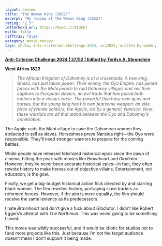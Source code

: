 ```yaml
---
layout: review
title: "The Woman King (2022)"
excerpt: "My review of The Woman King (2022)"
rating: "2.5"
letterboxd_url: https://boxd.it/8IQyb7
mst3k: false
rifftrax: false
category: movie-review
tags: [hulu, anti-criterion-challenge-2024, acc2024, written-by-women, directed-by-women, edited-by-women]
---
```


<b><a href="https://boxd.it/qBmUY/detail" target="_blank" rel="noopener">Anti-Criterion Challenge 2024 | 37/52 | Edited by Terilyn A. Shropshire</a></b>

<b>West Africa 1823</b>

<blockquote><i>The African Kingdom of Dahomey is at a crossroads. A new king, Ghezo, has just taken power. Their enemy, the Oyo Empire, has joined forces with the Mahi people to raid Dahomey villages and sell their captives to European slavers, an evil trade that has pulled both nations into a vicious circle. The powerful Oyo have new guns and horses, but the young king has his own fearsome weapon: an elite force of female soldiers, the Agojie, led by a general, Nanisca. Now, these warriors are all that stand between the Oyo and Dahomey’s annihilation.</i></blockquote>

The Agojie raids the Mahi village to save the Dahomean women they abducted to sell as slaves. Horseshoes prove Nansica right—the Oyo were responsible. They’ll need stronger warriors to prepare for the coming battles.

White people have released fetishized historical epics since the dawn of cinema, hitting the peak with movies like <i>Braveheart</i> and <i>Gladiator</i>. However, they’ve never been accurate historical epics—in fact, they often rewrite history to make heroes out of objective villains. Entertainment, not education, is the goal.

Finally, we get a big-budget historical action flick directed by and starring black women. The film rewrites history, portraying slave traders as reformed heroes. However, if the aim is mere equality, the film should receive the same leniency as its predecessors.

I hate <i>Braveheart</i> and don’t give a fuck about <i>Gladiator</i>. I didn’t like Robert Eggers’s attempt with <i>The Northman</i>. This was never going to be something I loved.

This movie was wildly successful, and it would be idiotic for studios not to fund more projects like this. Just because I’m not the target audience doesn’t mean I don’t support it being made.
